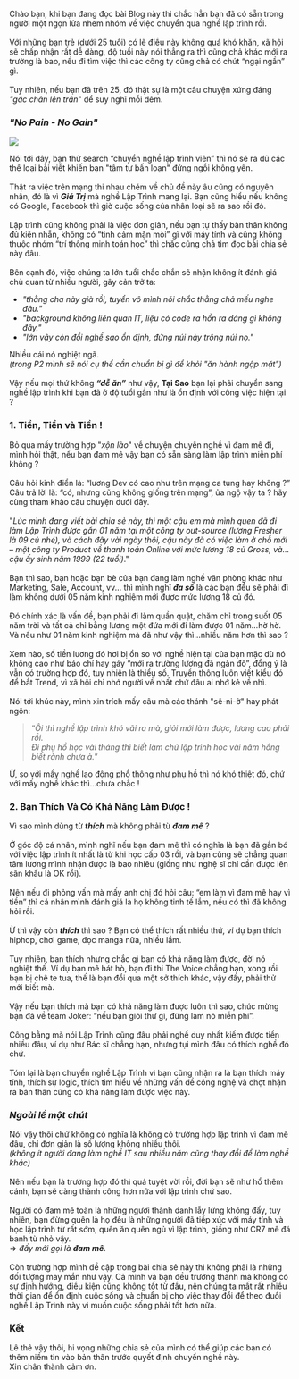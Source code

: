 Chào bạn, khi bạn đang đọc bài Blog này thì chắc hẳn bạn đã có sẵn trong người một ngọn lửa nhem nhóm về việc chuyển qua nghề lập trình rồi.<br><br>
Với những bạn trẻ (dưới 25 tuổi) có lẽ điều này không quá khó khăn, xã hội sẽ chấp nhận rất dễ dàng, độ tuổi này nói thẳng ra thì cũng chả khác mới ra trường là bao, nếu đi tìm việc thì các công ty cũng chả có chút “ngại ngần” gì.<br><br>
Tuy nhiên, nếu bạn đã trên 25, đó thật sự là một câu chuyện xứng đáng *"gác chân lên trán*" để suy nghĩ mỗi đêm.<br>
### *"No Pain - No Gain"*<br>
![](https://images.viblo.asia/ffe09d0c-15fa-4e8b-a518-0efe3a5a4dd0.png)

Nói tới đây, bạn thử search “chuyển nghề lập trình viên” thì nó sẽ ra đủ các thể loại bài viết khiến bạn "tâm tư bấn loạn" đứng ngồi không yên.<br><br>
Thật ra việc trên mạng thi nhau chém về chủ đề này âu cũng có nguyên nhân, đó là vì ***Giá Trị*** mà nghề Lập Trình mang lại. Bạn cũng hiểu nếu không có Google, Facebook  thì giờ cuộc sống của nhân loại sẽ ra sao rồi đó.<br><br>
Lập trình cũng không phải là việc đơn giản, nếu bạn tự thấy bản thân không đủ kiên nhẫn, không có “tình cảm mặn mòi” gì với máy tính và cũng không thuộc nhóm “trí thông minh toán học” thì chắc cũng chả tìm đọc bài chia sẻ này đâu.<br><br>
Bên cạnh đó, việc chúng ta lớn tuổi chắc chắn sẽ nhận không ít đánh giá chủ quan từ nhiều người, gây cản trở ta:
- *"thằng cha này già rồi, tuyển vô mình nói chắc thằng chả mếu nghe đâu."*
- *"background không liên quan IT, liệu có code ra hồn ra dáng gì không đây."*
- *"lớn vậy còn đổi nghề sao ổn định, đứng núi này trông núi nọ."*

Nhiều cái nó nghiệt ngã.<br>
*(trong P2 mình sẽ nói cụ thể cần chuẩn bị gì để khỏi "ăn hành ngập mặt")*<br><br>
Vậy nếu mọi thứ không ***“dễ ăn”*** như vậy, **Tại Sao** bạn lại phải chuyển sang nghề lập trình khi bạn đã ở độ tuổi gần như là ổn định với công việc hiện tại ?<br>
### **1. Tiền, Tiền và Tiền !**
Bỏ qua mấy trường hợp "*xộn lào*" về chuyện chuyển nghề vì đam mê đi, mình hỏi thật, nếu bạn đam mê vậy bạn có sẵn sàng làm lập trình miễn phí không ?<br><br>
Câu hỏi kinh điển là: “lương Dev có cao như trên mạng ca tụng hay không ?”<br>
Câu trả lời là: “có, nhưng cũng không giống trên mạng”, ủa ngộ vậy ta ? hãy cùng tham khảo câu chuyện dưới đây.<br><br>
"*Lúc mình đang viết bài chia sẻ này, thì một cậu em mà mình quen đã đi làm Lập Trình được gần 01 năm tại một công ty out-source (lương Fresher là 09 củ nhé), và cách đây vài ngày thôi, cậu này đã có việc làm ở chỗ mới – một công ty Product về thanh toán Online với mức lương 18 củ Gross, và…cậu ấy sinh năm 1999 (22 tuổi)*."<br><br>
Bạn thì sao, bạn hoặc bạn bè của bạn đang làm nghề văn phòng khác như Marketing, Sale, Account, vv... thì mình nghĩ ***đa số*** là các bạn đều sẽ phải đi làm không dưới 05 năm kinh nghiệm mới được mức lương 18 củ đó.<br><br>
Đó chính xác là vấn đề, bạn phải đi làm quần quật, chăm chỉ trong suốt 05 năm trời và tất cả chỉ bằng lương một đứa mới đi làm được 01 năm…hờ hờ. Và nếu như 01 năm kinh nghiệm mà đã như vậy thì…nhiều năm hơn thì sao ?<br><br>
Xem nào, số tiền lương đó hơi bị ổn so với nghề hiện tại của bạn mặc dù nó không cao như báo chí hay gáy “mới ra trường lương đã ngàn đô”, đồng ý là vẫn có trường hợp đó, tuy nhiên là thiểu số. Truyền thông luôn viết kiểu đó để bắt Trend, vì xã hội chỉ nhớ người về nhất chứ đâu ai nhớ kẻ về nhì.<br><br>
Nói tới khúc này, mình xin trích mấy câu mà các thánh "sê-ni-ờ" hay phát ngôn:<br>
> “*Ôi thì nghề lập trình khó vãi ra mà, giỏi mới làm được, lương cao phải rồi.<br>
> Đi phụ hồ học vài tháng thì biết làm chứ lập trình học vài năm hổng biết rành chưa à.*”

Ừ, so với mấy nghề lao động phổ thông như phụ hồ thì nó khó thiệt đó, chứ với mấy nghề khác thì…chưa chắc !<br>
### **2. Bạn Thích Và Có Khả Năng Làm Được !**
Vì sao mình dùng từ ***thích*** mà không phải từ ***đam mê*** ?<br><br>
Ở góc độ cá nhân, mình nghĩ nếu bạn đam mê thì có nghĩa là bạn đã gắn bó với việc lập trình ít nhất là từ khi học cấp 03 rồi, và bạn cũng sẽ chẳng quan tâm lương mình nhận được là bao nhiêu (giống như nghệ sĩ chỉ cần được lên sân khấu là OK rồi).<br><br>
Nên nếu đi phỏng vấn mà mấy anh chị đó hỏi câu: “em làm vì đam mê hay vì tiền” thì cá nhân mình đánh giá là họ không tinh tế lắm, nếu có thì đã không hỏi rồi.<br><br>
Ừ thì vậy còn ***thích*** thì sao ? Bạn có thể thích rất nhiều thứ, ví dụ bạn thích hiphop,  chơi game, đọc manga nữa, nhiều lắm.<br><br>
Tuy nhiên, bạn thích nhưng chắc gì bạn có khả năng làm được, đời nó nghiệt thế. Ví dụ bạn mê hát hò, bạn đi thi The Voice chẳng hạn, xong rồi bạn bị chê te tua, thế là bạn đổi qua một sở thích khác, vậy đấy, phải thử mới biết mà.<br><br>
Vậy nếu bạn thích mà bạn có khả năng làm được luôn thì sao, chúc mừng bạn đã về team Joker: “nếu bạn giỏi thứ gì, đừng làm nó miễn phí”.<br><br>
Công bằng mà nói Lập Trình cũng đâu phải nghề duy nhất kiếm được tiền nhiều đâu, ví dụ như Bác sĩ chẳng hạn, nhưng tụi mình đâu có thích nghề đó chứ.<br><br>
Tóm lại là bạn chuyển nghề Lập Trình vì bạn cũng nhận ra là bạn thích máy tính, thích sự logic, thích tìm hiểu về những vấn đề công nghệ và chợt nhận ra bản thân cũng có khả năng làm được việc này.
### *Ngoài lề một chút*
Nói vậy thôi chứ không có nghĩa là không có trường hợp lập trình vì đam mê đâu, chỉ đơn giản là số lượng không nhiều thôi.<br>
*(không ít người đang làm nghề IT sau nhiều năm cũng thay đổi để làm nghề khác)*<br><br>
Nên nếu bạn là trường hợp đó thì quá tuyệt vời rồi, đời bạn sẽ như hổ thêm cánh, bạn sẽ càng thành công hơn nữa với lập trình chứ sao.<br><br>
Người có đam mê toàn là những người thành danh lẫy lừng không đấy, tuy nhiên, bạn đừng quên là họ đều là những người đã tiếp xúc với máy tính và học lập trình từ rất sớm, quên ăn quên ngủ vì lập trình, giống như CR7 mê đá banh từ nhỏ vậy.<br> => *đấy mới gọi là **đam mê***.<br><br>
Còn trường hợp mình đề cập trong bài chia sẻ này thì không phải là những đối tượng may mắn như vậy. Cả mình và bạn đều trưởng thành mà không có sự định hướng, điều kiện cũng không tốt từ đầu, nên chúng ta mất rất nhiều thời gian để ổn định cuộc sống và chuẩn bị cho việc thay đổi để theo đuổi nghề Lập Trình này vì muốn cuộc sống phải tốt hơn nữa.

### Kết
Lê thê vậy thôi,
hi vọng những chia sẻ của mình có thể giúp các bạn có thêm niềm tin vào bản thân trước quyết định chuyển nghề này.<br>
Xin chân thành cảm ơn.